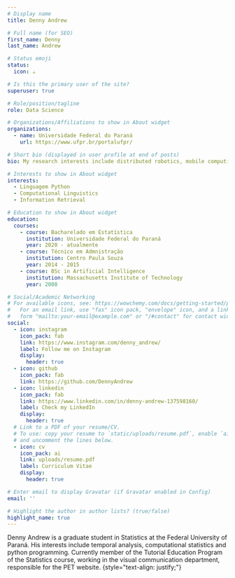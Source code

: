 ```yaml
---
# Display name
title: Denny Andrew

# Full name (for SEO)
first_name: Denny
last_name: Andrew

# Status emoji
status:
  icon: ☕️

# Is this the primary user of the site?
superuser: true

# Role/position/tagline
role: Data Science

# Organizations/Affiliations to show in About widget
organizations:
  - name: Universidade Federal do Paraná
    url: https://www.ufpr.br/portalufpr/

# Short bio (displayed in user profile at end of posts)
bio: My research interests include distributed robotics, mobile computing and programmable matter.

# Interests to show in About widget
interests:
  - Linguagem Python
  - Computational Linguistics
  - Information Retrieval

# Education to show in About widget
education:
  courses:
    - course: Bacharelado em Estatística 
      institution: Universidade Federal do Paraná
      year: 2020 - atualmente
    - course: Técnico em Admnistração
      institution: Centro Paula Souza
      year: 2014 - 2015
    - course: BSc in Artificial Intelligence
      institution: Massachusetts Institute of Technology
      year: 2008

# Social/Academic Networking
# For available icons, see: https://wowchemy.com/docs/getting-started/page-builder/#icons
#   For an email link, use "fas" icon pack, "envelope" icon, and a link in the
#   form "mailto:your-email@example.com" or "/#contact" for contact widget.
social:
  - icon: instagram
    icon_pack: fab
    link: https://www.instagram.com/denny_andrew/
    label: Follow me on Instagram
    display:
      header: true
  - icon: github
    icon_pack: fab
    link: https://github.com/DennyAndrew
  - icon: linkedin
    icon_pack: fab
    link: https://www.linkedin.com/in/denny-andrew-137598160/
    label: Check my LinkedIn
    display:
      header: true
  # Link to a PDF of your resume/CV.
  # To use: copy your resume to `static/uploads/resume.pdf`, enable `ai` icons in `params.yaml`,
  # and uncomment the lines below.
  - icon: cv
    icon_pack: ai
    link: uploads/resume.pdf
    label: Curriculum Vitae
    display:
      header: true

# Enter email to display Gravatar (if Gravatar enabled in Config)
email: ''

# Highlight the author in author lists? (true/false)
highlight_name: true
---
```


Denny Andrew is a graduate student in Statistics at the Federal University of Paraná. His interests include temporal analysis, computational statistics and python programming. Currently member of the Tutorial Education Program of the Statistics course, working in the visual communication department, responsible for the PET website.
{style="text-align: justify;"}
